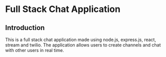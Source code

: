 # Full Stack Chat Application

## Introduction

This is a full stack chat application made using node.js, express.js, react, stream and twilio. The application allows users to create channels and chat with other users in real time.
